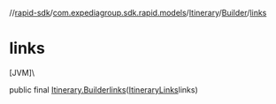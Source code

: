 //[rapid-sdk](../../../../index.md)/[com.expediagroup.sdk.rapid.models](../../index.md)/[Itinerary](../index.md)/[Builder](index.md)/[links](links.md)

# links

[JVM]\

public final [Itinerary.Builder](index.md)[links](links.md)([ItineraryLinks](../../-itinerary-links/index.md)links)
